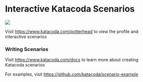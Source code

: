 # Interactive Katacoda Scenarios

[![](http://shields.katacoda.com/katacoda/potterhead/count.svg)](https://www.katacoda.com/potterhead "Get your profile on Katacoda.com")

Visit https://www.katacoda.com/potterhead to view the profile and interactive scenarios

### Writing Scenarios
Visit https://www.katacoda.com/docs to learn more about creating Katacoda scenarios

For examples, visit https://github.com/katacoda/scenario-example

